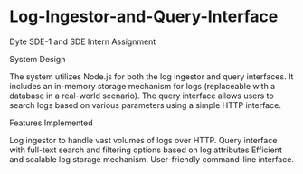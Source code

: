 # Log-Ingestor-and-Query-Interface
Dyte SDE-1 and SDE Intern Assignment

System Design

The system utilizes Node.js for both the log ingestor and query interfaces. It includes an in-memory storage mechanism for logs (replaceable with a database in a real-world scenario). The query interface allows users to search logs based on various parameters using a simple HTTP interface.

Features Implemented

Log ingestor to handle vast volumes of logs over HTTP.
Query interface with full-text search and filtering options based on log attributes
Efficient and scalable log storage mechanism.
User-friendly command-line interface.
